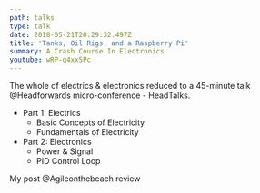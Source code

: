 ```yaml
---
path: talks
type: talk
date: 2018-05-21T20:29:32.497Z
title: 'Tanks, Oil Rigs, and a Raspberry Pi'
summary: A Crash Course In Electronics
youtube: wRP-q4xx5Pc
---
```

The whole of electrics & electronics reduced to a 45-minute talk @Headforwards micro-conference - HeadTalks.

* Part 1: Electrics
  * Basic Concepts of Electricity
  * Fundamentals of Electricity
* Part 2: Electronics
  * Power & Signal
  * PID Control Loop

My post @Agileonthebeach review
